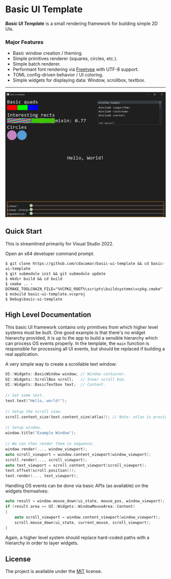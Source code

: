 # Basic UI Template

**_Basic UI Template_** is a small rendering framework for building simple 2D UIs.

### Major Features
- Basic window creation / theming.
- Simple primitives renderer (squares, circles, etc.).
- Simple batch renderer.
- Performant font rendering via [Freetype](https://freetype.org/) with UTF-8 support.
- TOML config-driven behavior / UI coloring.
- Simple widgets for displaying data: Window, scrollbox, textbox.

---

<img alt="Demo of the app running" src="res/screenshot.png">

## Quick Start

This is streamlined primarily for Visual Studio 2022.

Open an x64 developer command prompt.
```batch
$ git clone https://github.com/cdacamar/basic-ui-template && cd basic-ui-template
$ git submodule init && git submodule update
$ mkdir build && cd build
$ cmake .. -DCMAKE_TOOLCHAIN_FILE="%VCPKG_ROOT%\scripts\buildsystems\vcpkg.cmake"
$ msbuild basic-ui-template.vcxproj
$ Debug\basic-ui-template
```

## High Level Documentation

This basic UI framework contains only primitives from which higher level systems must be built.  One good example is that there's no widget hierarchy provided, it is up to the app to build a sensible hierarchy which can process OS events properly.  In the template, the `main` function is responsible for processing all UI events, but should be replaced if building a real application.

A very simple way to create a scrollable text window:

```c++
UI::Widgets::BasicWindow window; // Window container.
UI::Widgets::ScrollBox scroll;   // Inner scroll box.
UI::Widgets::BasicTextbox text;  // Content.

// Set some text.
text.text("Hello, world!");

// Setup the scroll view.
scroll.content_size(text.content_size(atlas)); // Note: atlas is provided at a higher level.

// Setup window.
window.title("Example Window");

// We can then render them in sequence.
window.render(..., window_viewport);
auto scroll_viewport = window.content_viewport(window_viewport);
scroll.render(..., scroll_viewport);
auto text_viewport = scroll.content_viewport(scroll_viewport);
text.offset(scroll.position());
text.render(..., text_viewport);
```

Handling OS events can be done via basic APIs (as available) on the widgets themselves:

```c++
auto result = window.mouse_down(ui_state, mouse_pos, window_viewport);
if (result.area == UI::Widgets::WindowMouseArea::Content)
{
    auto scroll_viewport = window.content_viewport(window_viewport);
    scroll.mouse_down(ui_state, current_mouse, scroll_viewport);
}
```

Again, a higher level system should replace hard-coded paths with a hierarchy in order to layer widgets.

## License

The project is available under the [MIT](https://opensource.org/licenses/MIT) license.